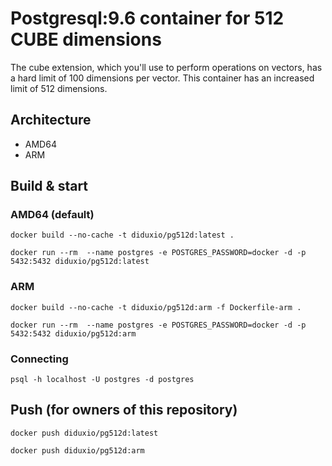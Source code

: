 # Postgresql:9.6 container for 512 CUBE dimensions

The cube extension, which you'll use to perform operations on vectors, has a hard limit of 100 dimensions per vector.
This container has an increased limit of 512 dimensions.

## Architecture
* AMD64
* ARM

## Build & start

### AMD64 (default)
```docker build --no-cache -t diduxio/pg512d:latest .```

```docker run --rm  --name postgres -e POSTGRES_PASSWORD=docker -d -p 5432:5432 diduxio/pg512d:latest```

### ARM
```docker build --no-cache -t diduxio/pg512d:arm -f Dockerfile-arm .```

```docker run --rm  --name postgres -e POSTGRES_PASSWORD=docker -d -p 5432:5432 diduxio/pg512d:arm```

### Connecting
```psql -h localhost -U postgres -d postgres```

## Push (for owners of this repository)
```docker push diduxio/pg512d:latest```

```docker push diduxio/pg512d:arm```

